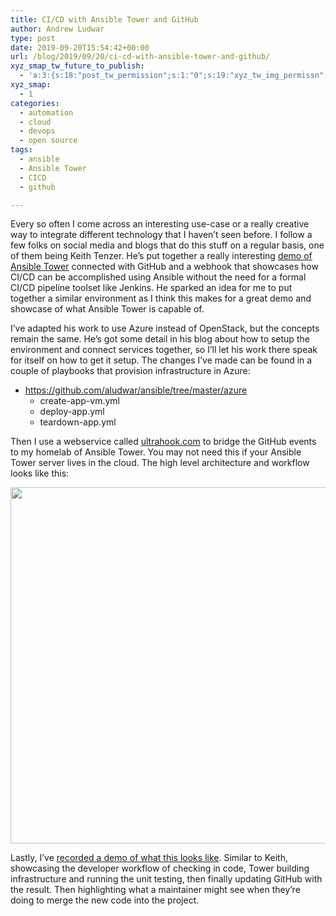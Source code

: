 ```yaml
---
title: CI/CD with Ansible Tower and GitHub
author: Andrew Ludwar
type: post
date: 2019-09-20T15:54:42+00:00
url: /blog/2019/09/20/ci-cd-with-ansible-tower-and-github/
xyz_smap_tw_future_to_publish:
  - 'a:3:{s:18:"post_tw_permission";s:1:"0";s:19:"xyz_tw_img_permissn";s:1:"1";s:14:"xyz_tw_message";s:26:"{POST_TITLE} - {PERMALINK}";}'
xyz_smap:
  - 1
categories:
  - automation
  - cloud
  - devops
  - open source
tags:
  - ansible
  - Ansible Tower
  - CICD
  - github

---
```

Every so often I come across an interesting use-case or a really creative way to integrate different technology that I haven&#8217;t seen before. I follow a few folks on social media and blogs that do this stuff on a regular basis, one of them being Keith Tenzer. He&#8217;s put together a really interesting [demo of Ansible Tower][1] connected with GitHub and a webhook that showcases how CI/CD can be accomplished using Ansible without the need for a formal CI/CD pipeline toolset like Jenkins. He sparked an idea for me to put together a similar environment as I think this makes for a great demo and showcase of what Ansible Tower is capable of.

I&#8217;ve adapted his work to use Azure instead of OpenStack, but the concepts remain the same. He&#8217;s got some detail in his blog about how to setup the environment and connect services together, so I&#8217;ll let his work there speak for itself on how to get it setup. The changes I&#8217;ve made can be found in a couple of playbooks that provision infrastructure in Azure:

  * <https://github.com/aludwar/ansible/tree/master/azure> 
      * create-app-vm.yml
      * deploy-app.yml
      * teardown-app.yml

Then I use a webservice called [ultrahook.com][2] to bridge the GitHub events to my homelab of Ansible Tower. You may not need this if your Ansible Tower server lives in the cloud. The high level architecture and workflow looks like this:

[<img class="size-large wp-image-822" src="https://calgaryrhce.ca/wp-content/uploads/2019/09/TowerCICD-1024x570.png" alt="" width="1024" height="570" srcset="https://calgaryrhce.ca/wp-content/uploads/2019/09/TowerCICD-1024x570.png 1024w, https://calgaryrhce.ca/wp-content/uploads/2019/09/TowerCICD-300x167.png 300w, https://calgaryrhce.ca/wp-content/uploads/2019/09/TowerCICD-768x427.png 768w, https://calgaryrhce.ca/wp-content/uploads/2019/09/TowerCICD.png 1361w" sizes="(max-width: 1024px) 100vw, 1024px" />][3]

Lastly, I&#8217;ve [recorded a demo of what this looks like][4]. Similar to Keith, showcasing the developer workflow of checking in code, Tower building infrastructure and running the unit testing, then finally updating GitHub with the result. Then highlighting what a maintainer might see when they&#8217;re doing to merge the new code into the project.

 [1]: https://keithtenzer.com/2019/06/24/ci-cd-with-ansible-tower-and-github/
 [2]: http://ultrahook.com
 [3]: https://calgaryrhce.ca/wp-content/uploads/2019/09/TowerCICD.png
 [4]: https://www.youtube.com/watch?v=_AumRi6GTUM